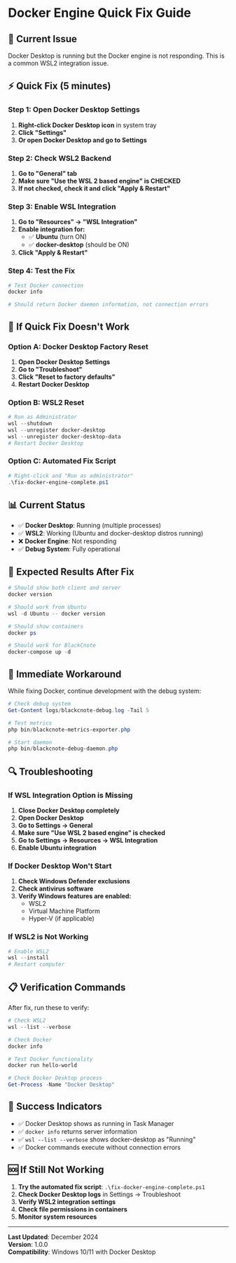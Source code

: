 # Docker Engine Quick Fix Guide

## 🚨 **Current Issue**
Docker Desktop is running but the Docker engine is not responding. This is a common WSL2 integration issue.

## ⚡ **Quick Fix (5 minutes)**

### **Step 1: Open Docker Desktop Settings**
1. **Right-click Docker Desktop icon** in system tray
2. **Click "Settings"**
3. **Or open Docker Desktop and go to Settings**

### **Step 2: Check WSL2 Backend**
1. **Go to "General" tab**
2. **Make sure "Use the WSL 2 based engine" is CHECKED**
3. **If not checked, check it and click "Apply & Restart"**

### **Step 3: Enable WSL Integration**
1. **Go to "Resources" → "WSL Integration"**
2. **Enable integration for:**
   - ✅ **Ubuntu** (turn ON)
   - ✅ **docker-desktop** (should be ON)
3. **Click "Apply & Restart"**

### **Step 4: Test the Fix**
```powershell
# Test Docker connection
docker info

# Should return Docker daemon information, not connection errors
```

## 🔧 **If Quick Fix Doesn't Work**

### **Option A: Docker Desktop Factory Reset**
1. **Open Docker Desktop Settings**
2. **Go to "Troubleshoot"**
3. **Click "Reset to factory defaults"**
4. **Restart Docker Desktop**

### **Option B: WSL2 Reset**
```powershell
# Run as Administrator
wsl --shutdown
wsl --unregister docker-desktop
wsl --unregister docker-desktop-data
# Restart Docker Desktop
```

### **Option C: Automated Fix Script**
```powershell
# Right-click and "Run as administrator"
.\fix-docker-engine-complete.ps1
```

## 📊 **Current Status**
- ✅ **Docker Desktop**: Running (multiple processes)
- ✅ **WSL2**: Working (Ubuntu and docker-desktop distros running)
- ❌ **Docker Engine**: Not responding
- ✅ **Debug System**: Fully operational

## 🎯 **Expected Results After Fix**
```powershell
# Should show both client and server
docker version

# Should work from Ubuntu
wsl -d Ubuntu -- docker version

# Should show containers
docker ps

# Should work for BlackCnote
docker-compose up -d
```

## 🚀 **Immediate Workaround**
While fixing Docker, continue development with the debug system:
```powershell
# Check debug system
Get-Content logs/blackcnote-debug.log -Tail 5

# Test metrics
php bin/blackcnote-metrics-exporter.php

# Start daemon
php bin/blackcnote-debug-daemon.php
```

## 🔍 **Troubleshooting**

### **If WSL Integration Option is Missing**
1. **Close Docker Desktop completely**
2. **Open Docker Desktop**
3. **Go to Settings → General**
4. **Make sure "Use WSL 2 based engine" is checked**
5. **Go to Settings → Resources → WSL Integration**
6. **Enable Ubuntu integration**

### **If Docker Desktop Won't Start**
1. **Check Windows Defender exclusions**
2. **Check antivirus software**
3. **Verify Windows features are enabled:**
   - WSL2
   - Virtual Machine Platform
   - Hyper-V (if applicable)

### **If WSL2 is Not Working**
```powershell
# Enable WSL2
wsl --install
# Restart computer
```

## 📋 **Verification Commands**

After fix, run these to verify:
```powershell
# Check WSL2
wsl --list --verbose

# Check Docker
docker info

# Test Docker functionality
docker run hello-world

# Check Docker Desktop process
Get-Process -Name "Docker Desktop"
```

## 🎉 **Success Indicators**
- ✅ Docker Desktop shows as running in Task Manager
- ✅ `docker info` returns server information
- ✅ `wsl --list --verbose` shows docker-desktop as "Running"
- ✅ Docker commands execute without connection errors

## 🆘 **If Still Not Working**

1. **Try the automated fix script**: `.\fix-docker-engine-complete.ps1`
2. **Check Docker Desktop logs** in Settings → Troubleshoot
3. **Verify WSL2 integration settings**
4. **Check file permissions in containers**
5. **Monitor system resources**

---

**Last Updated**: December 2024  
**Version**: 1.0.0  
**Compatibility**: Windows 10/11 with Docker Desktop 